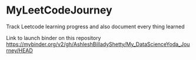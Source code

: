 # MyLeetCodeJourney
Track Leetcode learning progress and also document every thing learned

Link to launch binder on this repository
https://mybinder.org/v2/gh/AshleshBilladyShetty/My_DataScienceYoda_Journey/HEAD
